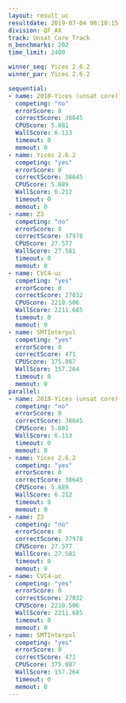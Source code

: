 ```yaml
---
layout: result_uc
resultdate: 2019-07-04 08:10:15
division: QF_AX
track: Unsat Core Track
n_benchmarks: 202
time_limit: 2400

winner_seq: Yices 2.6.2
winner_par: Yices 2.6.2

sequential:
- name: 2018-Yices (unsat core)
  competing: "no"
  errorScore: 0
  correctScore: 38645
  CPUScore: 5.881
  WallScore: 6.113
  timeout: 0
  memout: 0
- name: Yices 2.6.2
  competing: "yes"
  errorScore: 0
  correctScore: 38645
  CPUScore: 5.889
  WallScore: 6.212
  timeout: 0
  memout: 0
- name: Z3
  competing: "no"
  errorScore: 0
  correctScore: 37978
  CPUScore: 27.577
  WallScore: 27.581
  timeout: 0
  memout: 0
- name: CVC4-uc
  competing: "yes"
  errorScore: 0
  correctScore: 27032
  CPUScore: 2210.506
  WallScore: 2211.685
  timeout: 0
  memout: 0
- name: SMTInterpol
  competing: "yes"
  errorScore: 0
  correctScore: 471
  CPUScore: 375.087
  WallScore: 157.264
  timeout: 0
  memout: 0
parallel:
- name: 2018-Yices (unsat core)
  competing: "no"
  errorScore: 0
  correctScore: 38645
  CPUScore: 5.881
  WallScore: 6.113
  timeout: 0
  memout: 0
- name: Yices 2.6.2
  competing: "yes"
  errorScore: 0
  correctScore: 38645
  CPUScore: 5.889
  WallScore: 6.212
  timeout: 0
  memout: 0
- name: Z3
  competing: "no"
  errorScore: 0
  correctScore: 37978
  CPUScore: 27.577
  WallScore: 27.581
  timeout: 0
  memout: 0
- name: CVC4-uc
  competing: "yes"
  errorScore: 0
  correctScore: 27032
  CPUScore: 2210.506
  WallScore: 2211.685
  timeout: 0
  memout: 0
- name: SMTInterpol
  competing: "yes"
  errorScore: 0
  correctScore: 471
  CPUScore: 375.087
  WallScore: 157.264
  timeout: 0
  memout: 0
---
```

